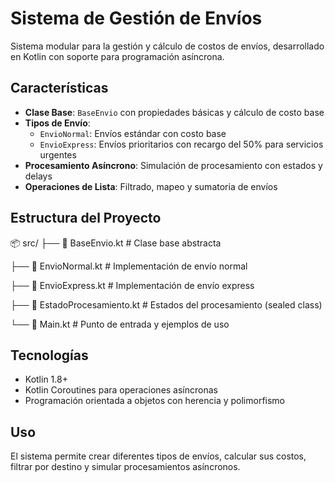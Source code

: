 # Sistema de Gestión de Envíos

Sistema modular para la gestión y cálculo de costos de envíos, desarrollado en Kotlin con soporte para programación asíncrona.

## Características

- **Clase Base**: `BaseEnvio` con propiedades básicas y cálculo de costo base
- **Tipos de Envío**:
  - `EnvioNormal`: Envíos estándar con costo base
  - `EnvioExpress`: Envíos prioritarios con recargo del 50% para servicios urgentes
- **Procesamiento Asíncrono**: Simulación de procesamiento con estados y delays
- **Operaciones de Lista**: Filtrado, mapeo y sumatoria de envíos

## Estructura del Proyecto
📦 src/
├── 📄 BaseEnvio.kt # Clase base abstracta

├── 📄 EnvioNormal.kt # Implementación de envío normal

├── 📄 EnvioExpress.kt # Implementación de envío express

├── 📄 EstadoProcesamiento.kt # Estados del procesamiento (sealed class)

└── 📄 Main.kt # Punto de entrada y ejemplos de uso



## Tecnologías

- Kotlin 1.8+
- Kotlin Coroutines para operaciones asíncronas
- Programación orientada a objetos con herencia y polimorfismo

## Uso

El sistema permite crear diferentes tipos de envíos, calcular sus costos, filtrar por destino y simular procesamientos asíncronos.
